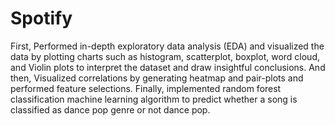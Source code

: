 # Spotify

First, Performed in-depth exploratory data analysis (EDA) and visualized the data by plotting charts such as histogram, scatterplot, boxplot, word cloud, and Violin plots to interpret the dataset and draw insightful conclusions. 
And then, Visualized correlations by generating heatmap and pair-plots and performed feature selections. 
Finally, implemented random forest classification machine learning algorithm to predict whether a song is classified as dance pop genre or not dance pop.
